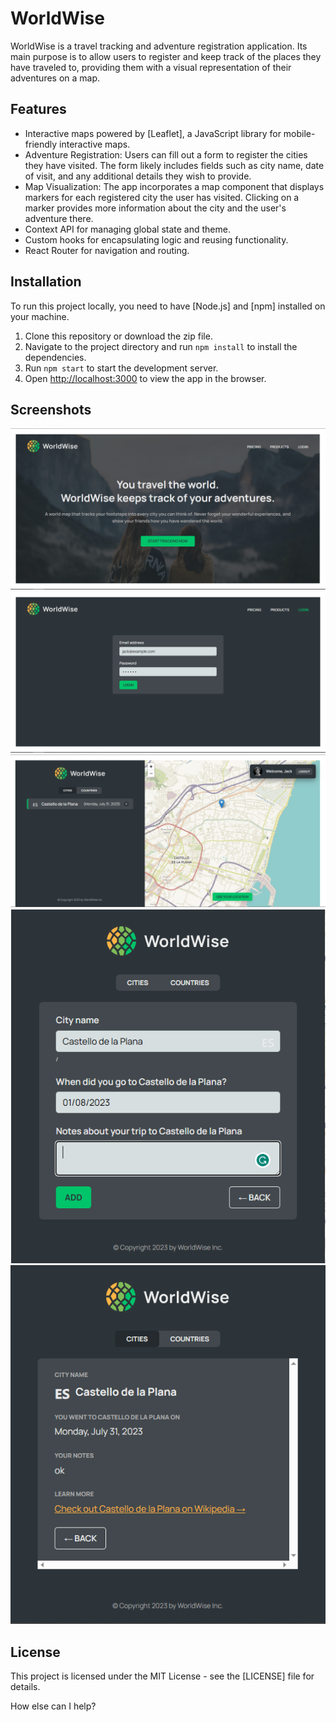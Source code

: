 # WorldWise

WorldWise is a travel tracking and adventure registration application. Its main purpose is to allow users to register and keep track of the places they have traveled to, providing them with a visual representation of their adventures on a map.

## Features

- Interactive maps powered by [Leaflet], a JavaScript library for mobile-friendly interactive maps.
- Adventure Registration: Users can fill out a form to register the cities they have visited. The form likely includes fields such as city name, date of visit, and any additional details they wish to provide.
- Map Visualization: The app incorporates a map component that displays markers for each registered city the user has visited. Clicking on a marker provides more information about the city and the user's adventure there.
- Context API for managing global state and theme.
- Custom hooks for encapsulating logic and reusing functionality.
- React Router for navigation and routing.

## Installation

To run this project locally, you need to have [Node.js] and [npm] installed on your machine.

1. Clone this repository or download the zip file.
2. Navigate to the project directory and run `npm install` to install the dependencies.
3. Run `npm start` to start the development server.
4. Open [http://localhost:3000](http://localhost:3000) to view the app in the browser.

## Screenshots

![Home](./WorldWise_screenshots/home.PNG)
![Form](./WorldWise_screenshots/login.PNG)
![App](./WorldWise_screenshots/main.PNG)
![Form](./WorldWise_screenshots/form.PNG)
![Cities](./WorldWise_screenshots/cities.PNG)

## License

This project is licensed under the MIT License - see the [LICENSE] file for details.

How else can I help?
